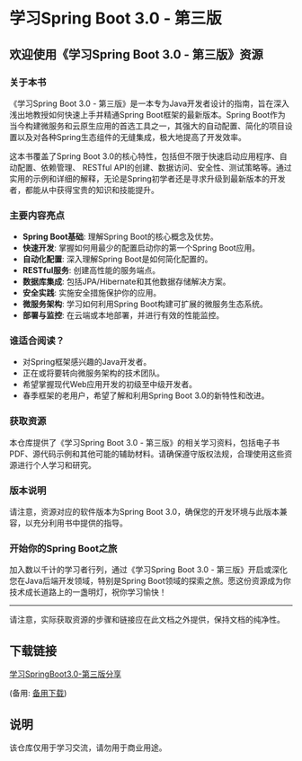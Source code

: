# 学习Spring Boot 3.0 - 第三版

## 欢迎使用《学习Spring Boot 3.0 - 第三版》资源

### 关于本书

《学习Spring Boot 3.0 - 第三版》是一本专为Java开发者设计的指南，旨在深入浅出地教授如何快速上手并精通Spring Boot框架的最新版本。Spring Boot作为当今构建微服务和云原生应用的首选工具之一，其强大的自动配置、简化的项目设置以及对各种Spring生态组件的无缝集成，极大地提高了开发效率。

这本书覆盖了Spring Boot 3.0的核心特性，包括但不限于快速启动应用程序、自动配置、依赖管理、 RESTful API的创建、数据访问、安全性、测试策略等。通过实用的示例和详细的解释，无论是Spring初学者还是寻求升级到最新版本的开发者，都能从中获得宝贵的知识和技能提升。

### 主要内容亮点

- **Spring Boot基础**: 理解Spring Boot的核心概念及优势。
- **快速开发**: 掌握如何用最少的配置启动你的第一个Spring Boot应用。
- **自动化配置**: 深入理解Spring Boot是如何简化配置的。
- **RESTful服务**: 创建高性能的服务端点。
- **数据库集成**: 包括JPA/Hibernate和其他数据存储解决方案。
- **安全实践**: 实施安全措施保护你的应用。
- **微服务架构**: 学习如何利用Spring Boot构建可扩展的微服务生态系统。
- **部署与监控**: 在云端或本地部署，并进行有效的性能监控。

### 谁适合阅读？

- 对Spring框架感兴趣的Java开发者。
- 正在或将要转向微服务架构的技术团队。
- 希望掌握现代Web应用开发的初级至中级开发者。
- 春季框架的老用户，希望了解和利用Spring Boot 3.0的新特性和改进。

### 获取资源

本仓库提供了《学习Spring Boot 3.0 - 第三版》的相关学习资料，包括电子书PDF、源代码示例和其他可能的辅助材料。请确保遵守版权法规，合理使用这些资源进行个人学习和研究。

### 版本说明

请注意，资源对应的软件版本为Spring Boot 3.0，确保您的开发环境与此版本兼容，以充分利用书中提供的指导。

### 开始你的Spring Boot之旅

加入数以千计的学习者行列，通过《学习Spring Boot 3.0 - 第三版》开启或深化您在Java后端开发领域，特别是Spring Boot领域的探索之旅。愿这份资源成为你技术成长道路上的一盏明灯，祝你学习愉快！

---

请注意，实际获取资源的步骤和链接应在此文档之外提供，保持文档的纯净性。

## 下载链接
[学习SpringBoot3.0-第三版分享](https://pan.quark.cn/s/379bfb2b9c58) 

(备用: [备用下载](https://pan.baidu.com/s/1yhetvPhFp69UB0B91ml_Fg?pwd=1234))

## 说明

该仓库仅用于学习交流，请勿用于商业用途。
